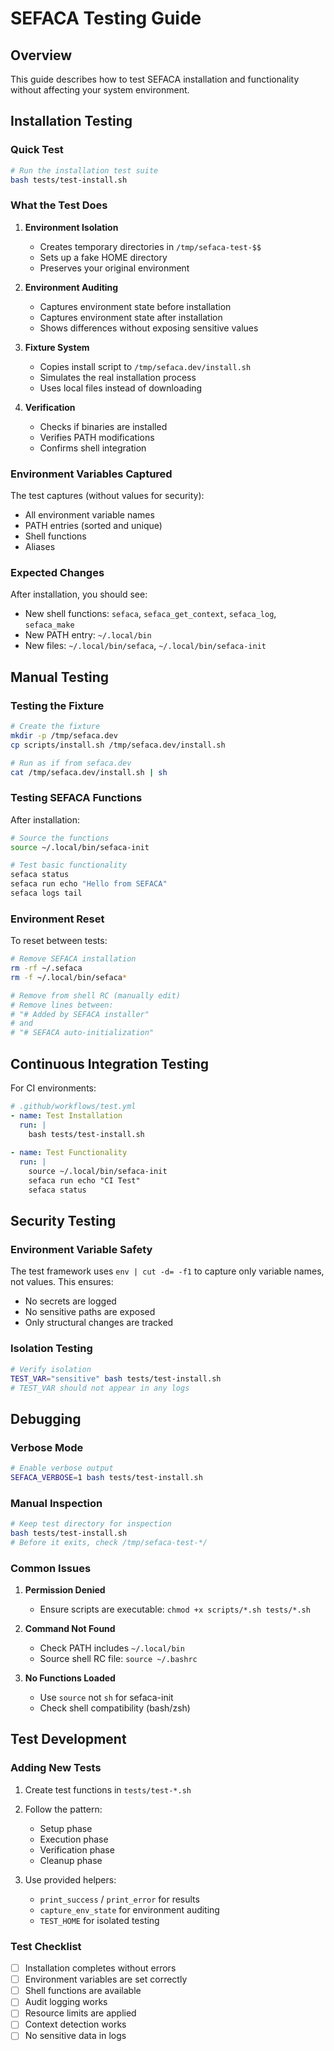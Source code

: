# SEFACA Testing Guide

## Overview

This guide describes how to test SEFACA installation and functionality without affecting your system environment.

## Installation Testing

### Quick Test

```bash
# Run the installation test suite
bash tests/test-install.sh
```

### What the Test Does

1. **Environment Isolation**
   - Creates temporary directories in `/tmp/sefaca-test-$$`
   - Sets up a fake HOME directory
   - Preserves your original environment

2. **Environment Auditing**
   - Captures environment state before installation
   - Captures environment state after installation
   - Shows differences without exposing sensitive values

3. **Fixture System**
   - Copies install script to `/tmp/sefaca.dev/install.sh`
   - Simulates the real installation process
   - Uses local files instead of downloading

4. **Verification**
   - Checks if binaries are installed
   - Verifies PATH modifications
   - Confirms shell integration

### Environment Variables Captured

The test captures (without values for security):
- All environment variable names
- PATH entries (sorted and unique)
- Shell functions
- Aliases

### Expected Changes

After installation, you should see:
- New shell functions: `sefaca`, `sefaca_get_context`, `sefaca_log`, `sefaca_make`
- New PATH entry: `~/.local/bin`
- New files: `~/.local/bin/sefaca`, `~/.local/bin/sefaca-init`

## Manual Testing

### Testing the Fixture

```bash
# Create the fixture
mkdir -p /tmp/sefaca.dev
cp scripts/install.sh /tmp/sefaca.dev/install.sh

# Run as if from sefaca.dev
cat /tmp/sefaca.dev/install.sh | sh
```

### Testing SEFACA Functions

After installation:

```bash
# Source the functions
source ~/.local/bin/sefaca-init

# Test basic functionality
sefaca status
sefaca run echo "Hello from SEFACA"
sefaca logs tail
```

### Environment Reset

To reset between tests:

```bash
# Remove SEFACA installation
rm -rf ~/.sefaca
rm -f ~/.local/bin/sefaca*

# Remove from shell RC (manually edit)
# Remove lines between:
# "# Added by SEFACA installer"
# and
# "# SEFACA auto-initialization"
```

## Continuous Integration Testing

For CI environments:

```yaml
# .github/workflows/test.yml
- name: Test Installation
  run: |
    bash tests/test-install.sh
    
- name: Test Functionality
  run: |
    source ~/.local/bin/sefaca-init
    sefaca run echo "CI Test"
    sefaca status
```

## Security Testing

### Environment Variable Safety

The test framework uses `env | cut -d= -f1` to capture only variable names, not values. This ensures:
- No secrets are logged
- No sensitive paths are exposed
- Only structural changes are tracked

### Isolation Testing

```bash
# Verify isolation
TEST_VAR="sensitive" bash tests/test-install.sh
# TEST_VAR should not appear in any logs
```

## Debugging

### Verbose Mode

```bash
# Enable verbose output
SEFACA_VERBOSE=1 bash tests/test-install.sh
```

### Manual Inspection

```bash
# Keep test directory for inspection
bash tests/test-install.sh
# Before it exits, check /tmp/sefaca-test-*/
```

### Common Issues

1. **Permission Denied**
   - Ensure scripts are executable: `chmod +x scripts/*.sh tests/*.sh`

2. **Command Not Found**
   - Check PATH includes `~/.local/bin`
   - Source shell RC file: `source ~/.bashrc`

3. **No Functions Loaded**
   - Use `source` not `sh` for sefaca-init
   - Check shell compatibility (bash/zsh)

## Test Development

### Adding New Tests

1. Create test functions in `tests/test-*.sh`
2. Follow the pattern:
   - Setup phase
   - Execution phase
   - Verification phase
   - Cleanup phase

3. Use provided helpers:
   - `print_success` / `print_error` for results
   - `capture_env_state` for environment auditing
   - `TEST_HOME` for isolated testing

### Test Checklist

- [ ] Installation completes without errors
- [ ] Environment variables are set correctly
- [ ] Shell functions are available
- [ ] Audit logging works
- [ ] Resource limits are applied
- [ ] Context detection works
- [ ] No sensitive data in logs